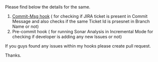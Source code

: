 Please find below the details for the same.

1. <a href="/commit-msg">Commit-Msg hook</a> ( for checking if JIRA ticket is present in Commit Message and also checks if the same Ticket Id is prsesnet in Branch Name or not)
2. Pre-commit hook ( for running Sonar Analysis in Incremental Mode for checking if developer is adding any new Issues or not)


If you guys found any issues within my hooks please create pull request.

Thanks.

